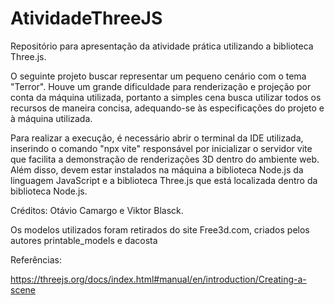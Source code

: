# AtividadeThreeJS
 Repositório para apresentação da atividade prática utilizando a biblioteca Three.js.

O seguinte projeto buscar representar um pequeno cenário com o tema "Terror". Houve um grande dificuldade para renderização e projeção por conta da máquina utilizada, portanto a simples cena busca utilizar todos os recursos de maneira concisa, adequando-se às especificações do projeto e à máquina utilizada.

Para realizar a execução, é necessário abrir o terminal da IDE utilizada, inserindo o comando "npx vite" responsável por inicializar o servidor vite que facilita a demonstração de renderizações 3D dentro do ambiente web. Além disso, devem estar instalados na máquina a biblioteca Node.js da linguagem JavaScript e a biblioteca Three.js que está localizada dentro da biblioteca Node.js.

Créditos:
Otávio Camargo e Viktor Blasck.

Os modelos utilizados foram retirados do site Free3d.com, criados pelos autores printable_models e dacosta

Referências:

https://threejs.org/docs/index.html#manual/en/introduction/Creating-a-scene
